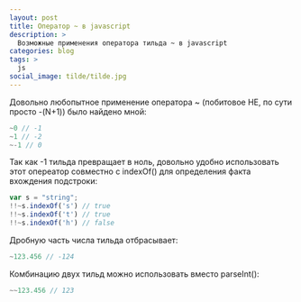 ```yaml
---
layout: post
title: Оператор ~ в javascript
description: >
  Возможные применения оператора тильда ~ в javascript
categories: blog
tags: >
  js
social_image: tilde/tilde.jpg
---
```


Довольно любопытное применение оператора ~ (побитовое НЕ, по сути просто -(N+1)) было найдено мной:

~~~js
~0 // -1
~1 // -2
~-1 // 0
~~~

Так как -1 тильда превращает в ноль, довольно удобно использовать этот опереатор совместно с indexOf() для определения факта вхождения подстроки:

~~~js
var s = "string";
!!~s.indexOf('s') // true
!!~s.indexOf('t') // true
!!~s.indexOf('h') // false
~~~

Дробную часть числа тильда отбрасывает:

~~~js
~123.456 // -124
~~~

Комбинацию двух тильд можно использовать вместо parseInt():

~~~js
~~123.456 // 123
~~~

